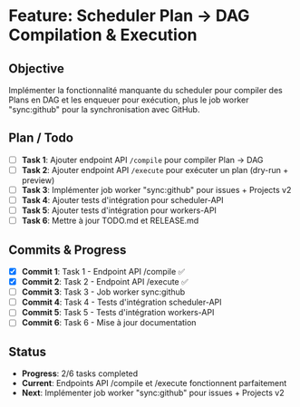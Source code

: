 # Feature: Scheduler Plan → DAG Compilation & Execution

## Objective
Implémenter la fonctionnalité manquante du scheduler pour compiler des Plans en DAG et les enqueuer pour exécution, plus le job worker "sync:github" pour la synchronisation avec GitHub.

## Plan / Todo
- [ ] **Task 1**: Ajouter endpoint API `/compile` pour compiler Plan → DAG
- [ ] **Task 2**: Ajouter endpoint API `/execute` pour exécuter un plan (dry-run + preview)
- [ ] **Task 3**: Implémenter job worker "sync:github" pour issues + Projects v2
- [ ] **Task 4**: Ajouter tests d'intégration pour scheduler-API
- [ ] **Task 5**: Ajouter tests d'intégration pour workers-API
- [ ] **Task 6**: Mettre à jour TODO.md et RELEASE.md

## Commits & Progress
- [x] **Commit 1**: Task 1 - Endpoint API /compile ✅
- [x] **Commit 2**: Task 2 - Endpoint API /execute ✅
- [ ] **Commit 3**: Task 3 - Job worker sync:github
- [ ] **Commit 4**: Task 4 - Tests d'intégration scheduler-API
- [ ] **Commit 5**: Task 5 - Tests d'intégration workers-API
- [ ] **Commit 6**: Task 6 - Mise à jour documentation

## Status
- **Progress**: 2/6 tasks completed
- **Current**: Endpoints API /compile et /execute fonctionnent parfaitement
- **Next**: Implémenter job worker "sync:github" pour issues + Projects v2
